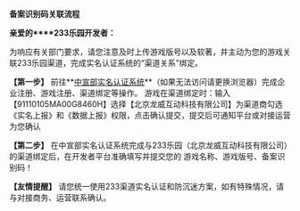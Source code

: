 **备案识别码关联流程**

**亲爱的****233乐园开发者：**         

为响应有关部门要求，请您注意及时上传游戏版号以及软著，并主动为您的游戏关联233乐园渠道，完成实名认证系统的“渠道关系”绑定。  

**【第一步】** 前往**[中宣部实名认证系统](https://wlc.nppa.gov.cn/fcm_company/index.html#/login)**（如果无法访问请更换浏览器）完成企业注册、游戏注册、渠道绑定等操作。 游戏在渠道绑定时：输入【91110105MA00G8460H】选择【北京龙威互动科技有限公司】为渠道商勾选《实名上报》和《数据上报》权限，点击确认提交，提交后可通知平台或对接运营为您确认  

**【第二步】** 在中宣部实名认证系统完成与233乐园（北京龙威互动科技有限公司）的渠道绑定后，在开发者平台准确填写并提交您的 游戏名称、游戏版号、备案识别码！  

**【友情提醒】** 请您统一使用233渠道实名认证和防沉迷方案，如有特殊情况，请与对接商务、运营联系确认。